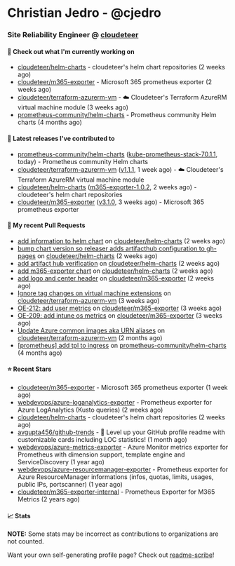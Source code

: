 # Christian Jedro - @cjedro
### Site Reliability Engineer @ [cloudeteer](https://cloudeteer.de/)

#### 👷 Check out what I'm currently working on

- [cloudeteer/helm-charts](https://github.com/cloudeteer/helm-charts) - cloudeteer&#39;s helm chart repositories (2 weeks ago)
- [cloudeteer/m365-exporter](https://github.com/cloudeteer/m365-exporter) - Microsoft 365 prometheus exporter (2 weeks ago)
- [cloudeteer/terraform-azurerm-vm](https://github.com/cloudeteer/terraform-azurerm-vm) - ☁️ Cloudeteer&#39;s Terraform AzureRM virtual machine module (3 weeks ago)
- [prometheus-community/helm-charts](https://github.com/prometheus-community/helm-charts) - Prometheus community Helm charts (4 months ago)

#### 🔭 Latest releases I've contributed to

- [prometheus-community/helm-charts](https://github.com/prometheus-community/helm-charts) ([kube-prometheus-stack-70.1.1](https://github.com/prometheus-community/helm-charts/releases/tag/kube-prometheus-stack-70.1.1), today) - Prometheus community Helm charts
- [cloudeteer/terraform-azurerm-vm](https://github.com/cloudeteer/terraform-azurerm-vm) ([v1.1.1](https://github.com/cloudeteer/terraform-azurerm-vm/releases/tag/v1.1.1), 1 week ago) - ☁️ Cloudeteer&#39;s Terraform AzureRM virtual machine module
- [cloudeteer/helm-charts](https://github.com/cloudeteer/helm-charts) ([m365-exporter-1.0.2](https://github.com/cloudeteer/helm-charts/releases/tag/m365-exporter-1.0.2), 2 weeks ago) - cloudeteer&#39;s helm chart repositories
- [cloudeteer/m365-exporter](https://github.com/cloudeteer/m365-exporter) ([v3.1.0](https://github.com/cloudeteer/m365-exporter/releases/tag/v3.1.0), 3 weeks ago) - Microsoft 365 prometheus exporter

#### 🔨 My recent Pull Requests

- [add information to helm chart](https://github.com/cloudeteer/helm-charts/pull/6) on [cloudeteer/helm-charts](https://github.com/cloudeteer/helm-charts) (2 weeks ago)
- [bump chart version so releaser adds artifacthub configuration to gh-pages](https://github.com/cloudeteer/helm-charts/pull/5) on [cloudeteer/helm-charts](https://github.com/cloudeteer/helm-charts) (2 weeks ago)
- [add artifact hub verification](https://github.com/cloudeteer/helm-charts/pull/4) on [cloudeteer/helm-charts](https://github.com/cloudeteer/helm-charts) (2 weeks ago)
- [add m365-exporter chart](https://github.com/cloudeteer/helm-charts/pull/3) on [cloudeteer/helm-charts](https://github.com/cloudeteer/helm-charts) (2 weeks ago)
- [add logo and center header](https://github.com/cloudeteer/m365-exporter/pull/21) on [cloudeteer/m365-exporter](https://github.com/cloudeteer/m365-exporter) (2 weeks ago)
- [Ignore tag changes on virtual machine extensions](https://github.com/cloudeteer/terraform-azurerm-vm/pull/62) on [cloudeteer/terraform-azurerm-vm](https://github.com/cloudeteer/terraform-azurerm-vm) (3 weeks ago)
- [OE-212: add user metrics](https://github.com/cloudeteer/m365-exporter/pull/19) on [cloudeteer/m365-exporter](https://github.com/cloudeteer/m365-exporter) (3 weeks ago)
- [OE-209: add intune os metrics](https://github.com/cloudeteer/m365-exporter/pull/14) on [cloudeteer/m365-exporter](https://github.com/cloudeteer/m365-exporter) (3 weeks ago)
- [Update Azure common images aka URN aliases](https://github.com/cloudeteer/terraform-azurerm-vm/pull/54) on [cloudeteer/terraform-azurerm-vm](https://github.com/cloudeteer/terraform-azurerm-vm) (2 months ago)
- [[prometheus] add tpl to ingress](https://github.com/prometheus-community/helm-charts/pull/4956) on [prometheus-community/helm-charts](https://github.com/prometheus-community/helm-charts) (4 months ago)

#### ⭐ Recent Stars

- [cloudeteer/m365-exporter](https://github.com/cloudeteer/m365-exporter) - Microsoft 365 prometheus exporter (1 week ago)
- [webdevops/azure-loganalytics-exporter](https://github.com/webdevops/azure-loganalytics-exporter) - Prometheus exporter for Azure LogAnalytics (Kusto queries) (2 weeks ago)
- [cloudeteer/helm-charts](https://github.com/cloudeteer/helm-charts) - cloudeteer&#39;s helm chart repositories (2 weeks ago)
- [avgupta456/github-trends](https://github.com/avgupta456/github-trends) - 🚀 Level up your GitHub profile readme with customizable cards including LOC statistics! (1 month ago)
- [webdevops/azure-metrics-exporter](https://github.com/webdevops/azure-metrics-exporter) - Azure Monitor metrics exporter for Prometheus with dimension support, template engine and ServiceDiscovery (1 year ago)
- [webdevops/azure-resourcemanager-exporter](https://github.com/webdevops/azure-resourcemanager-exporter) - Prometheus exporter for Azure ResourceManager informations (infos, quotas, limits, usages, public IPs, portscanner) (1 year ago)
- [cloudeteer/m365-exporter-internal](https://github.com/cloudeteer/m365-exporter-internal) - Prometheus Exporter for M365 Metrics (2 years ago)

#### 📈 Stats

**NOTE:** Some stats may be incorrect as contributions to organizations
are not counted.


Want your own self-generating profile page? Check out [readme-scribe](https://github.com/muesli/readme-scribe)!